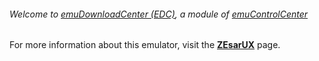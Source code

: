 ###### Welcome to [emuDownloadCenter (EDC)](https://github.com/PhoenixInteractiveNL/emuDownloadCenter/wiki/), a module of [emuControlCenter](https://github.com/PhoenixInteractiveNL/emuControlCenter/wiki/)

For more information about this emulator, visit the [**ZEsarUX**](https://github.com/PhoenixInteractiveNL/emuDownloadCenter/wiki/Emulator-zesarux#menu) page.
